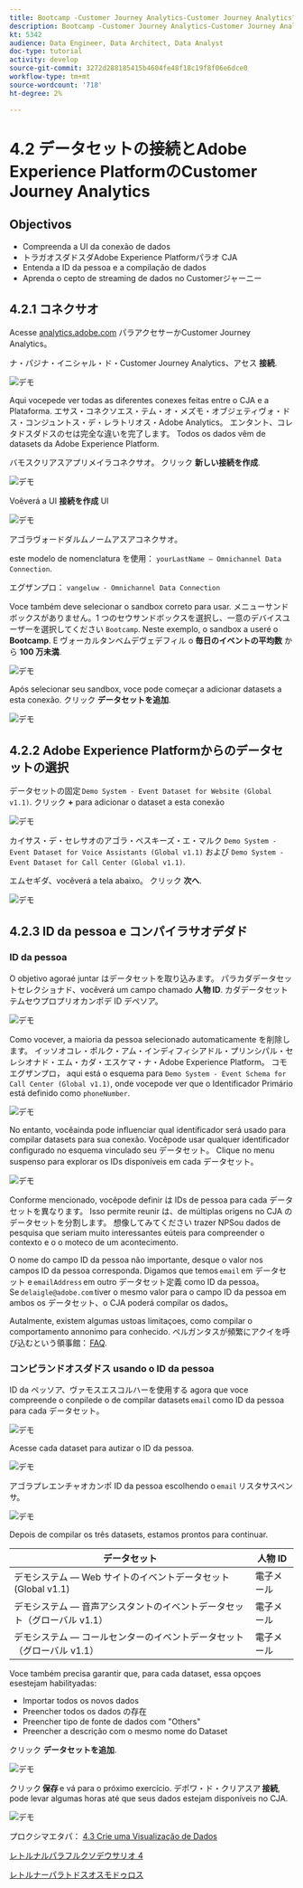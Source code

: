 ```yaml
---
title: Bootcamp -Customer Journey Analytics-Customer Journey AnalyticsでのAdobe Experience Platformデータセットの接続 — ブラジル
description: Bootcamp -Customer Journey Analytics-Customer Journey AnalyticsでのAdobe Experience Platformデータセットの接続 — ブラジル
kt: 5342
audience: Data Engineer, Data Architect, Data Analyst
doc-type: tutorial
activity: develop
source-git-commit: 3272d288185415b4604fe48f18c19f8f06e6dce0
workflow-type: tm+mt
source-wordcount: '718'
ht-degree: 2%

---
```


# 4.2 データセットの接続とAdobe Experience PlatformのCustomer Journey Analytics

## Objectivos

- Compreenda a UI da conexão de dados
- トラガオスダドスダAdobe Experience Platformパラオ CJA
- Entenda a ID da pessoa e a compilação de dados
- Aprenda o cepto de streaming de dados no Customerジャーニー

## 4.2.1 コネクサオ

Acesse [analytics.adobe.com](https://analytics.adobe.com) パラアクセサーかCustomer Journey Analytics。

ナ・パジナ・イニシャル・ド・Customer Journey Analytics、アセス **接続**.

![デモ](./images/cja2.png)

Aqui vocepede ver todas as diferentes conexes feitas entre o CJA e a Plataforma. エサス・コネクソエス・テム・オ・メズモ・オブジェティヴォ・ドス・コンジュントス・デ・レラトリオス・Adobe Analytics。 エンタント、コレタドスダドスのセは完全な違いを完了します。 Todos os dados vêm de datasets da Adobe Experience Platform.

バモスクリアスアプリメイラコネクサオ。 クリック **新しい接続を作成**.

![デモ](./images/cja4.png)

Voêverá a UI **接続を作成** UI

![デモ](./images/cja5.png)

アゴラヴォードダルムノームアスアコネクサオ。

este modelo de nomenclatura を使用： `yourLastName – Omnichannel Data Connection`.

エグザンプロ： `vangeluw - Omnichannel Data Connection`

Voce também deve selecionar o sandbox correto para usar. メニューサンドボックスがありません。1 つのセウサンドボックスを選択し、一意のデバイスユーザーを選択してください `Bootcamp`. Neste exemplo, o sandbox a useré o **Bootcamp**. E ヴォーカルタンベムデヴェデフィル o **毎日のイベントの平均数** から **100 万未満**.

![デモ](./images/cjasb.png)

Após selecionar seu sandbox, voce pode começar a adicionar datasets a esta conexão. クリック **データセットを追加**.

![デモ](./images/cjasb1.png)

## 4.2.2 Adobe Experience Platformからのデータセットの選択

データセットの固定 `Demo System - Event Dataset for Website (Global v1.1)`. クリック **+** para adicionar o dataset a esta conexão

![デモ](./images/cja7.png)

カイサス・デ・セレサオのアゴラ・ペスキーズ・エ・マルク `Demo System - Event Dataset for Voice Assistants (Global v1.1)` および `Demo System - Event Dataset for Call Center (Global v1.1)`.

エムセギダ、vocêverá a tela abaixo。 クリック **次へ**.

![デモ](./images/cja9.png)

## 4.2.3 ID da pessoa e コンパイラサオデダド

### ID da pessoa

O objetivo agoraé juntar はデータセットを取り込みます。 パラカダデータセットセレクショナド、vocêverá um campo chamado **人物 ID**. カダデータセットテムセウプロプリオカンポデ ID デペソア。

![デモ](./images/cja11.png)

Como vocever, a maioria da pessoa selecionado automaticamente を削除します。 イッソオコレ・ポルク・アム・インディフィシアドル・プリンシパル・セレシオナド・エム・カダ・エスケマ・ナ・Adobe Experience Platform。 コモエグザンプロ， aqui está o esquema para `Demo System - Event Schema for Call Center (Global v1.1)`, onde vocepode ver que o Identificador Primário está definido como `phoneNumber`.

![デモ](./images/cja13.png)

No entanto, vocêainda pode influenciar qual identificador será usado para compilar datasets para sua conexão. Vocêpode usar qualquer identificador configurado no esquema vinculado seu データセット。 Clique no menu suspenso para explorar os IDs disponíveis em cada データセット。

![デモ](./images/cja14.png)

Conforme mencionado, vocêpode definir は IDs de pessoa para cada データセットを異なります。 Isso permite reunir は、de múltiplas origens no CJA のデータセットを分割します。 想像してみてください trazer NPSou dados de pesquisa que seriam muito interessantes eúteis para compreender o contexto e o o moteco de um acontecimento.

O nome do campo ID da pessoa não importante, desque o valor nos campos ID da pessoa corresponda. Digamos que temos `email` em データセット e `emailAddress` em outro データセット定義 como ID da pessoa。 Se `delaigle@adobe.com` tiver o mesmo valor para o campo ID da pessoa em ambos os データセット、o CJA poderá compilar os dados。

Autalmente, existem algumas ustoas limitaçoes, como compilar o comportamento annonimo para conhecido. ペルガンタスが頻繁にアクイを呼び込むという領事館： [FAQ](https://experienceleague.adobe.com/docs/analytics-platform/using/cja-overview/cja-faq.html?lang=ja).


### コンピランドオスダドス usando o ID da pessoa

ID da ペッソア、ヴァモスエスコルハーを使用する agora que voce compreende o conpilede o de compilar datasets `email` como ID da pessoa para cada データセット。

![デモ](./images/cja15.png)

Acesse cada dataset para autizar o ID da pessoa.

![デモ](./images/cja12a.png)

アゴラプレエンチャオカンポ ID da pessoa escolhendo o `email` リスタサスペンサ。

![デモ](./images/cja17.png)

Depois de compilar os três datasets, estamos prontos para continuar.

| データセット | 人物 ID |
| ----------------- |-------------| 
| デモシステム — Web サイトのイベントデータセット (Global v1.1) | 電子メール |
| デモシステム — 音声アシスタントのイベントデータセット（グローバル v1.1） | 電子メール |
| デモシステム — コールセンターのイベントデータセット（グローバル v1.1） | 電子メール |

Voce também precisa garantir que, para cada dataset, essa opçoes esestejam habilityadas:

- Importar todos os novos dados
- Preencher todos os dados の存在
- Preencher tipo de fonte de dados com &quot;Others&quot;
- Preencher a descrição com o mesmo nome do Dataset

クリック **データセットを追加**.

![デモ](./images/cja16.png)

クリック **保存** e vá para o próximo exercício. デポワ・ド・クリアスア **接続**, pode levar algumas horas até que seus dados estejam disponíveis no CJA.

![デモ](./images/cja20.png)

プロクシマエタパ： [4.3 Crie uma Visualização de Dados](./ex3.md)

[レトルナルパラフルクソデウサリオ 4](./uc4.md)

[レトルナーパラトドスオスモドゥロス](./../../overview.md)
